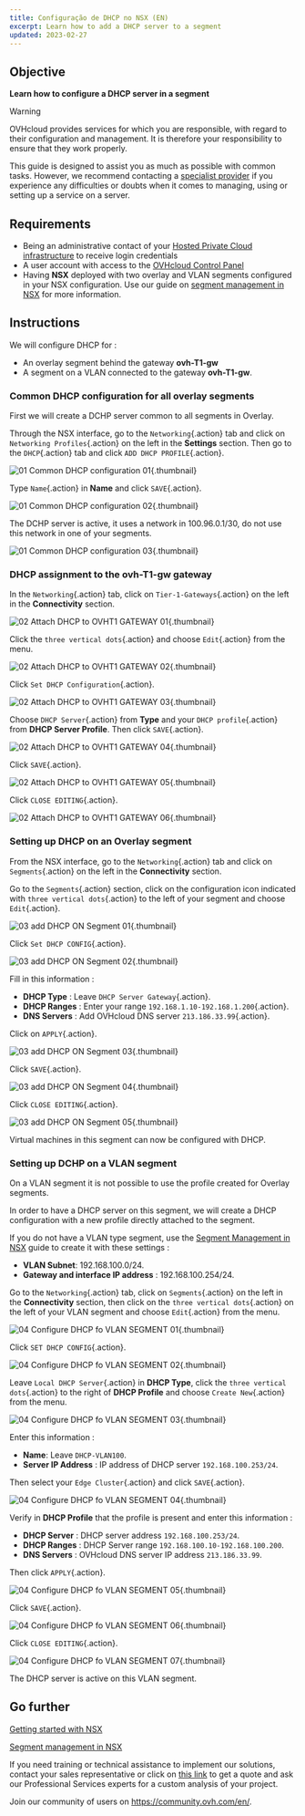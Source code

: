 ```yaml
---
title: Configuração de DHCP no NSX (EN)
excerpt: Learn how to add a DHCP server to a segment
updated: 2023-02-27
---
```


## Objective

**Learn how to configure a DHCP server in a segment**

> [!warning]
> OVHcloud provides services for which you are responsible, with regard to their configuration and management. It is therefore your responsibility to ensure that they work properly.
>
> This guide is designed to assist you as much as possible with common tasks. However, we recommend contacting a [specialist provider](https://partner.ovhcloud.com/pt/directory/) if you experience any difficulties or doubts when it comes to managing, using or setting up a service on a server.
>

## Requirements

- Being an administrative contact of your [Hosted Private Cloud infrastructure](https://www.ovhcloud.com/pt/enterprise/products/hosted-private-cloud/) to receive login credentials
- A user account with access to the [OVHcloud Control Panel](/links/manager)
- Having **NSX** deployed with two overlay and VLAN segments configured in your NSX configuration. Use our guide on [segment management in NSX](/pages/hosted_private_cloud/hosted_private_cloud_powered_by_vmware/nsx-02-segment-management) for more information.

## Instructions

We will configure DHCP for : 

- An overlay segment behind the gateway **ovh-T1-gw** 
- A segment on a VLAN connected to the gateway **ovh-T1-gw**.

### Common DHCP configuration for all overlay segments

First we will create a DCHP server common to all segments in Overlay.

Through the NSX interface, go to the `Networking`{.action} tab and click on `Networking Profiles`{.action} on the left in the **Settings** section. Then go to the `DHCP`{.action} tab and click `ADD DHCP PROFILE`{.action}.

![01 Common DHCP configuration 01](images/01-common-dhcp-configuration01.png){.thumbnail}

Type `Name`{.action} in **Name** and click `SAVE`{.action}.

![01 Common DHCP configuration 02](images/01-common-dhcp-configuration02.png){.thumbnail}

The DCHP server is active, it uses a network in 100.96.0.1/30, do not use this network in one of your segments.

![01 Common DHCP configuration 03](images/01-common-dhcp-configuration03.png){.thumbnail}

### DHCP assignment to the ovh-T1-gw gateway

In the `Networking`{.action} tab, click on `Tier-1-Gateways`{.action} on the left in the **Connectivity** section.

![02 Attach DHCP to OVHT1 GATEWAY 01](images/02-attach-dhcp-to-ovht1-gateway01.png){.thumbnail}

Click the `three vertical dots`{.action} and choose `Edit`{.action} from the menu.

![02 Attach DHCP to OVHT1 GATEWAY 02](images/02-attach-dhcp-to-ovht1-gateway02.png){.thumbnail}

Click `Set DHCP Configuration`{.action}.

![02 Attach DHCP to OVHT1 GATEWAY 03](images/02-attach-dhcp-to-ovht1-gateway03.png){.thumbnail}

Choose `DHCP Server`{.action} from **Type** and your `DHCP profile`{.action} from **DHCP Server Profile**. Then click `SAVE`{.action}.

![02 Attach DHCP to OVHT1 GATEWAY 04](images/02-attach-dhcp-to-ovht1-gateway04.png){.thumbnail}

Click `SAVE`{.action}.

![02 Attach DHCP to OVHT1 GATEWAY 05](images/02-attach-dhcp-to-ovht1-gateway05.png){.thumbnail}

Click `CLOSE EDITING`{.action}.

![02 Attach DHCP to OVHT1 GATEWAY 06](images/02-attach-dhcp-to-ovht1-gateway06.png){.thumbnail}

### Setting up DHCP on an Overlay segment

From the NSX interface, go to the `Networking`{.action} tab and click on `Segments`{.action} on the left in the **Connectivity** section.

Go to the `Segments`{.action} section, click on the configuration icon indicated with `three vertical dots`{.action} to the left of your segment and choose `Edit`{.action}.

![03 add DHCP ON Segment 01](images/03-configure-dhcp-overlay-segment01.png){.thumbnail}

Click `Set DHCP CONFIG`{.action}.

![03 add DHCP ON Segment 02](images/03-configure-dhcp-overlay-segment02.png){.thumbnail}

Fill in this information :

- **DHCP Type** : Leave `DHCP Server Gateway`{.action}.
- **DHCP Ranges** : Enter your range `192.168.1.10-192.168.1.200`{.action}.
- **DNS Servers** : Add OVHcloud DNS server `213.186.33.99`{.action}.

Click on `APPLY`{.action}.

![03 add DHCP ON Segment 03](images/03-configure-dhcp-overlay-segment03.png){.thumbnail}

Click `SAVE`{.action}.

![03 add DHCP ON Segment 04](images/03-configure-dhcp-overlay-segment04.png){.thumbnail}

Click `CLOSE EDITING`{.action}.

![03 add DHCP ON Segment 05](images/03-configure-dhcp-overlay-segment05.png){.thumbnail}

Virtual machines in this segment can now be configured with DHCP.

### Setting up DCHP on a VLAN segment

On a VLAN segment it is not possible to use the profile created for Overlay segments.

In order to have a DHCP server on this segment, we will create a DHCP configuration with a new profile directly attached to the segment.

If you do not have a VLAN type segment, use the [Segment Management in NSX](/pages/hosted_private_cloud/hosted_private_cloud_powered_by_vmware/nsx-02-segment-management) guide to create it with these settings :

- **VLAN Subnet**: 192.168.100.0/24.
- **Gateway and interface IP address** : 192.168.100.254/24.

Go to the `Networking`{.action} tab, click on `Segments`{.action} on the left in the **Connectivity** section, then click on the `three vertical dots`{.action} on the left of your VLAN segment and choose `Edit`{.action} from the menu.

![04 Configure DHCP fo VLAN SEGMENT 01](images/04-configure-dhcp-for-vlan-segment-01.png){.thumbnail} 

Click `SET DHCP CONFIG`{.action}.

![04 Configure DHCP fo VLAN SEGMENT 02](images/04-configure-dhcp-for-vlan-segment-02.png){.thumbnail} 

Leave `Local DHCP Server`{.action} in **DHCP Type**, click the `three vertical dots`{.action} to the right of **DHCP Profile** and choose `Create New`{.action} from the menu.

![04 Configure DHCP fo VLAN SEGMENT 03](images/04-configure-dhcp-for-vlan-segment-03.png){.thumbnail}

Enter this information :

- **Name**: Leave `DHCP-VLAN100`.
- **Server IP Address** : IP address of DHCP server `192.168.100.253/24`.

Then select your `Edge Cluster`{.action} and click `SAVE`{.action}.

![04 Configure DHCP fo VLAN SEGMENT 04](images/04-configure-dhcp-for-vlan-segment-04.png){.thumbnail}

Verify in **DHCP Profile** that the profile is present and enter this information :

- **DHCP Server** : DHCP server address `192.168.100.253/24`.
- **DHCP Ranges** : DHCP Server range `192.168.100.10-192.168.100.200`.
- **DNS Servers** : OVHcloud DNS server IP address `213.186.33.99`.

Then click `APPLY`{.action}.

![04 Configure DHCP fo VLAN SEGMENT 05](images/04-configure-dhcp-for-vlan-segment-05.png){.thumbnail}

Click `SAVE`{.action}.

![04 Configure DHCP fo VLAN SEGMENT 06](images/04-configure-dhcp-for-vlan-segment-06.png){.thumbnail}

Click `CLOSE EDITING`{.action}.

![04 Configure DHCP fo VLAN SEGMENT 07](images/04-configure-dhcp-for-vlan-segment-07.png){.thumbnail}

The DHCP server is active on this VLAN segment.

## Go further <a name="gofurther"></a>

[Getting started with NSX](/pages/hosted_private_cloud/hosted_private_cloud_powered_by_vmware/nsx-01-first-steps)

[Segment management in NSX](/pages/hosted_private_cloud/hosted_private_cloud_powered_by_vmware/nsx-02-segment-management)

If you need training or technical assistance to implement our solutions, contact your sales representative or click on [this link](https://www.ovhcloud.com/pt/professional-services/) to get a quote and ask our Professional Services experts for a custom analysis of your project.

Join our community of users on <https://community.ovh.com/en/>.
